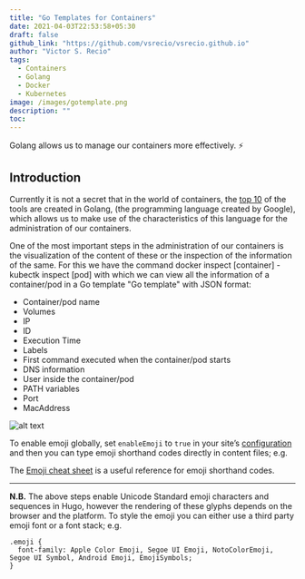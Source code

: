 ```yaml
---
title: "Go Templates for Containers"
date: 2021-04-03T22:53:58+05:30
draft: false
github_link: "https://github.com/vsrecio/vsrecio.github.io"
author: "Victor S. Recio"
tags:
  - Containers
  - Golang
  - Docker
  - Kubernetes
image: /images/gotemplate.png
description: ""
toc: 
---
```


Golang allows us to manage our containers more effectively. :zap:

## Introduction

Currently it is not a secret that in the world of containers, the [top 10](https://www.tldevtech.com/best-projects-made-with-go-lang/) of the tools are created in Golang, (the programming language created by Google), which allows us to make use of the characteristics of this language for the administration of our containers.

One of the most important steps in the administration of our containers is the visualization of the content of these or the inspection of the information of the same. For this we have the command docker inspect [container] - kubectk inspect [pod] with which we can view all the information of a container/pod in a Go template "Go template" with JSON format:

* Container/pod name
* Volumes
* IP
* ID
* Execution Time
* Labels
* First command executed when the container/pod starts
* DNS information
* User inside the container/pod
* PATH variables
* Port
* MacAddress


![alt text](/images/TERM_1.png "Optional Title")


To enable emoji globally, set ```enableEmoji``` to ```true``` in your site’s [configuration](https://gohugo.io/getting-started/configuration/) and then you can type emoji shorthand codes directly in content files; e.g.

The [Emoji cheat sheet](http://www.emoji-cheat-sheet.com/) is a useful reference for emoji shorthand codes.

<hr>

**N.B.** The above steps enable Unicode Standard emoji characters and sequences in Hugo, however the rendering of these glyphs depends on the browser and the platform. To style the emoji you can either use a third party emoji font or a font stack; e.g.

```
.emoji {
  font-family: Apple Color Emoji, Segoe UI Emoji, NotoColorEmoji, Segoe UI Symbol, Android Emoji, EmojiSymbols;
}
```